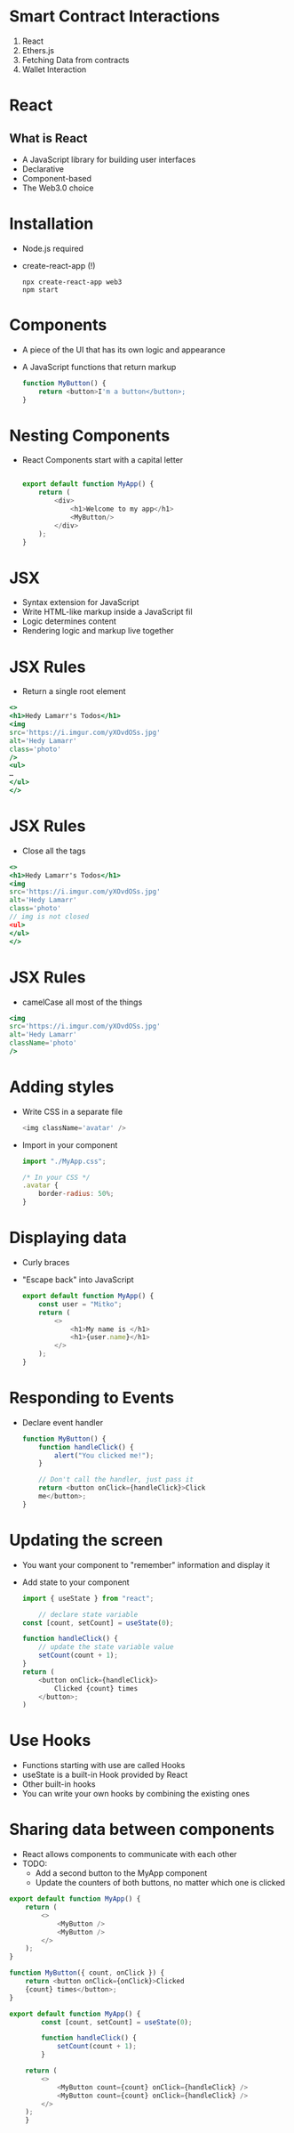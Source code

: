 # Smart Contract Interactions



1. React
2. Ethers.js
3. Fetching Data from contracts
4. Wallet Interaction



# React

## What is React

 - A JavaScript library for building user interfaces
 - Declarative
 - Component-based
 - The Web3.0 choice

 # Installation

  - Node.js required
  - create-react-app (!)

    ```
    npx create-react-app web3
    npm start
    ```

# Components

- A piece of the UI that has its own logic and appearance
- A JavaScript functions that return markup

    ```js
    function MyButton() {
        return <button>I'm a button</button>;
    }
    ```

# Nesting Components

- React Components start with a capital letter

    ```js

    export default function MyApp() {
        return (
            <div>
                <h1>Welcome to my app</h1>
                <MyButton/>
            </div>
        );
    }
    ```

# JSX

- Syntax extension for JavaScript
- Write HTML-like markup inside a JavaScript fil
- Logic determines content
- Rendering logic and markup live together

# JSX Rules

- Return a single root element


```jsx
<>
<h1>Hedy Lamarr's Todos</h1>
<img
src='https://i.imgur.com/yXOvdOSs.jpg'
alt='Hedy Lamarr'
class='photo'
/>
<ul>
…
</ul>
</>
```


# JSX Rules

-  Close all the tags


```jsx
<>
<h1>Hedy Lamarr's Todos</h1>
<img
src='https://i.imgur.com/yXOvdOSs.jpg'
alt='Hedy Lamarr'
class='photo'
// img is not closed
<ul>
</ul>
</>
```

# JSX Rules

- camelCase all most of the things



```jsx
<img
src='https://i.imgur.com/yXOvdOSs.jpg'
alt='Hedy Lamarr'
className='photo'
/>
```

# Adding styles

- Write CSS in a separate file

    ```js
    <img className='avatar' />
    ```

- Import in your component

    ```js
    import "./MyApp.css";

    /* In your CSS */
    .avatar {
        border-radius: 50%;
    }
    ```

# Displaying data

- Curly braces
- "Escape back" into JavaScript

    ```js
    export default function MyApp() {
        const user = "Mitko";
        return (
            <>
                <h1>My name is </h1>
                <h1>{user.name}</h1>
            </>
        );
    }
    ```


# Responding to Events

- Declare event handler

    ```js
    function MyButton() {
        function handleClick() {
            alert("You clicked me!");
        }

        // Don't call the handler, just pass it
        return <button onClick={handleClick}>Click
        me</button>;
    }
    ```

# Updating the screen

- You want your component to "remember" 
information and display it
- Add state to your component

    ```js
    import { useState } from "react";
    ```

    ```js
        // declare state variable
    const [count, setCount] = useState(0);
    ```

    ```js
    function handleClick() {
        // update the state variable value
        setCount(count + 1);
    }
    return (
        <button onClick={handleClick}>
            Clicked {count} times
        </button>;
    )
    ```

# Use Hooks

- Functions starting with use are called Hooks
- useState is a built-in Hook provided by React
- Other built-in hooks
- You can write your own hooks by combining the 
existing ones

# Sharing data between components

- React allows components to communicate with each 
other
- TODO:
    - Add a second button to the MyApp component
    - Update the counters of both buttons, no matter which one is clicked


```js
export default function MyApp() {
    return (
        <>
            <MyButton />
            <MyButton />
        </>
    );
}
``` 

```js
function MyButton({ count, onClick }) {
    return <button onClick={onClick}>Clicked 
    {count} times</button>;
}
``` 



```js
export default function MyApp() {
        const [count, setCount] = useState(0);

        function handleClick() {
            setCount(count + 1);
        }

    return (
        <>
            <MyButton count={count} onClick={handleClick} />
            <MyButton count={count} onClick={handleClick} />
        </>
    );
    }
```